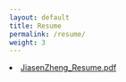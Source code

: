 ```yaml
---
layout: default
title: Resume
permalink: /resume/
weight: 3
---
```



<li class="inline-block">
  <a
    target="_blank"
    class="align-middle link-primary mr-2 mr-lg-0 ml-lg-2"
    href="/assets/1.pdf"
    >JiasenZheng_Resume.pdf</a
  >
</li>
<object data="{{ site.url }}{{ site.baseurl }}/assets/1.pdf" width="1200" height="1200" type="application/pdf"></object>